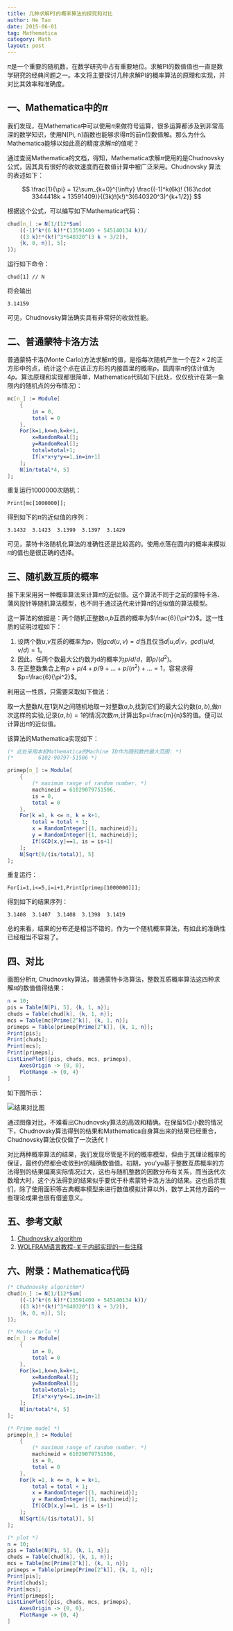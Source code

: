 ```yaml
---
title: 几种求解PI的概率算法的探究和对比
author: He Tao
date: 2015-06-01
tag: Mathematica
category: Math
layout: post
---
```


$\pi$是一个重要的随机数，在数学研究中占有重要地位。求解PI的数值值也一直是数学研究的经典问题之一。本文将主要探讨几种求解PI的概率算法的原理和实现，并对比其效率和准确度。

一、Mathematica中的$\pi$
------------------

我们发现，在Mathematica中可以使用$\pi$来做符号运算，很多运算都涉及到非常高深的数学知识，使用N[Pi, n]函数也能够求得$\pi$的前n位数值解。那么为什么Mathematica能够以如此高的精度求解$\pi$的值呢？

通过查阅Mathematica的文档，得知，Mathematica求解$\pi$使用的是Chudnovsky公式，因其具有很好的收敛速度而在数值计算中被广泛采用。Chudnovsky 算法的表述如下：

$$ \frac{1}{\pi} = 12\sum_{k=0}^{\infty} \frac{(-1)^k(6k)! (163\cdot 3344418k + 13591409)}{(3k)!(k!)^3(640320^3)^{k+1/2}} $$

<!--more-->

根据这个公式，可以编写如下Mathematica代码：

```mathematica
chud[n_] := N[1/(12*Sum[
	((-1)^k*(6 k)!*(13591409 + 545140134 k))/
	((3 k)!*(k!)^3*640320^(3 k + 3/2)), 
    {k, 0, n}], 5];
]);
```

运行如下命令：

    chud[1] // N

将会输出

    3.14159

可见，Chudnovsky算法确实具有非常好的收敛性能。

二、普通蒙特卡洛方法
----------------

普通蒙特卡洛(Monte Carlo)方法求解$\pi$的值，是指每次随机产生一个在$2\times 2$的正方形中的点，统计这个点在该正方形的内接圆里的概率$p$。圆周率$\pi$的估计值为$4p$。算法原理和实现都很简单，Mathematica代码如下(此处，仅仅统计在第一象限内的随机点的分布情况)：

```mathematica
mc[n_] := Module[
	{
		in = 0, 
		total = 0
	},
	For[k=1,k<=n,k=k+1,
		x=RandomReal[];
		y=RandomReal[];
		total=total+1;
		If[x*x+y*y<=1,in=in+1]
	];
	N[in/total*4, 5]
];
```

重复运行1000000次随机：

    Print[mc[1000000]];

得到如下的$\pi$的近似值的序列：

    3.1432  3.1423  3.1399  3.1397  3.1429

可见，蒙特卡洛随机化算法的准确性还是比较高的。使用点落在圆内的概率来模拟$\pi$的值也是很正确的选择。

三、随机数互质的概率
----------------

接下来采用另一种概率算法来计算$\pi$的近似值。这个算法不同于之前的蒙特卡洛、蒲风投针等随机算法模型，也不同于通过迭代来计算$\pi$的近似值的算法模型。

这一算法的依据是：两个随机正整数$a$,$b$互质的概率为$\frac{6}{\pi^2}$。这一性质的证明过程如下：

1. 设两个数$u$,$v$互质的概率为$p$，则$gcd(u,v)=d$当且仅当$d|u$,$d|v$，$gcd(u/d,v/d)=1$。
2. 因此，任两个数最大公约数为d的概率为$p/d/d$，即$p/(d^2)$。
3. 在正整数集合上有$p+p/4+p/9+ \dots +p/(n^2)+ \dots = 1$，容易求得$p=\frac{6}{\pi^2}$。

利用这一性质，只需要采取如下做法：

取一大整数$N$,在$1$到$N$之间随机地取一对整数$a$,$b$,找到它们的最大公约数$(a,b)$,做$n$次这样的实验,记录$(a,b)=1$的情况次数$m$,计算出$p=\frac{m}{n}$的值。便可以计算出$\pi$的近似值。

该算法的Mathematica实现如下：

```mathematica
(* 此处采用本机Mathematica的Machine ID作为随机数的最大范围: *)
(*        6102-90797-51506 *)

primep[n_] := Module[
	{
        (* maximum range of random number. *)
		machineid = 61029079751506, 
		is = 0,
		total = 0
	},
	For[k =1, k <= n, k = k+1,
		total = total + 1;
		x = RandomInteger[{1, machineid}];
		y = RandomInteger[{1, machineid}];
		If[GCD[x,y]==1, is = is+1]
	];
	N[Sqrt[6/(is/total)], 5]
];
```

重复运行：

    For[i=1,i<=5,i=i+1,Print[primep[1000000]]];

得到如下的结果序列：

    3.1408  3.1407  3.1408  3.1398  3.1419

总的来看，结果的分布还是相当不错的，作为一个随机概率算法，有如此的准确性已经相当不容易了。

四、对比
--------

画图分析$\pi$, Chudnovsky算法，普通蒙特卡洛算法，整数互质概率算法这四种求解$\pi$的数值值得结果：

```mathematica
n = 10;
pis = Table[N[Pi, 5], {k, 1, n}];
chuds = Table[chud[k], {k, 1, n}];
mcs = Table[mc[Prime[2^k]], {k, 1, n}];
primeps = Table[primep[Prime[2^k]], {k, 1, n}];
Print[pis];
Print[chuds];
Print[mcs];
Print[primeps];
ListLinePlot[{pis, chuds, mcs, primeps}, 
    AxesOrigin -> {0, 0}, 
    PlotRange -> {0, 4}
]
```

如下图所示：

![结果对比图][3]

通过图像对比，不难看出Chudnovsky算法的高效和精确。在保留5位小数的情况下，Chudnovsky算法得到的结果和Mathematica自身算出来的结果已经重合，Chudnovsky算法仅仅做了一次迭代！

对比两种概率算法的结果，我们发现尽管是不同的概率模型，但由于其理论概率的保证，最终仍然都会收敛到$\pi$的精确数值值。初期，you'yu基于整数互质概率的方法得到的结果偏离实际情况过大，这也与随机整数的因数分布有关系，而当迭代次数增大时，这个方法得到的结果似乎要优于朴素蒙特卡洛方法的结果。这也启示我们，除了使用面积等古典概率模型来进行数值模拟计算以外，数学上其他方面的一些理论成果也很有借鉴意义。

五、参考文献
--------

1. [Chudnovsky algorithm][1]
2. [WOLFRAM语言教程-关于内部实现的一些注释][2]

六、附录：Mathematica代码
------------------------

```mathematica
(* Chudnovsky algorithm*)
chud[n_] := N[1/(12*Sum[
    ((-1)^k*(6 k)!*(13591409 + 545140134 k))/
    ((3 k)!*(k!)^3*640320^(3 k + 3/2)), 
    {k, 0, n}], 5];
]);

(* Monte Carlo *)
mc[n_] := Module[
    {
        in = 0, 
        total = 0
    },
    For[k=1,k<=n,k=k+1,
        x=RandomReal[];
        y=RandomReal[];
        total=total+1;
        If[x*x+y*y<=1,in=in+1]
    ];
    N[in/total*4, 5]
];

(* Prime model *)
primep[n_] := Module[
    {
        (* maximum range of random number. *)
        machineid = 61029079751506, 
        is = 0,
        total = 0
    },
    For[k =1, k <= n, k = k+1,
        total = total + 1;
        x = RandomInteger[{1, machineid}];
        y = RandomInteger[{1, machineid}];
        If[GCD[x,y]==1, is = is+1]
    ];
    N[Sqrt[6/(is/total)], 5]
];

(* plot *)
n = 10;
pis = Table[N[Pi, 5], {k, 1, n}];
chuds = Table[chud[k], {k, 1, n}];
mcs = Table[mc[Prime[2^k]], {k, 1, n}];
primeps = Table[primep[Prime[2^k]], {k, 1, n}];
Print[pis];
Print[chuds];
Print[mcs];
Print[primeps];
ListLinePlot[{pis, chuds, mcs, primeps}, 
    AxesOrigin -> {0, 0}, 
    PlotRange -> {0, 4}
]
```

<!---------------------------------------links-------------------------->

[1]: https://en.wikipedia.org/wiki/Chudnovsky_algorithm
[2]: http://reference.wolfram.com/language/tutorial/SomeNotesOnInternalImplementation.html
[3]: {{site.url}}/resource/mathematica_pi/image.png
